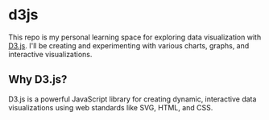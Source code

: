 # d3js

This repo is my personal learning space for exploring data visualization with [D3.js](https://d3js.org/).
I'll be creating and experimenting with various charts, graphs, and interactive visualizations.

## Why D3.js?

D3.js is a powerful JavaScript library for creating dynamic, interactive data visualizations using web standards like SVG, HTML, and CSS.
